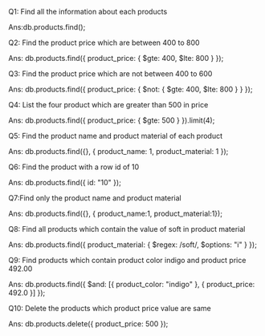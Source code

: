 Q1: Find all the information about each products

Ans:db.products.find();

Q2: Find the product price which are between 400 to 800

Ans: db.products.find({ product_price: { $gte: 400, $lte: 800 } });

Q3: Find the product price which are not between 400 to 600

Ans: db.products.find({ product_price: { $not: { $gte: 400, $lte: 800 } } });

Q4: List the four product which are greater than 500 in price

Ans: db.products.find({ product_price: { $gte: 500 } }).limit(4);

Q5: Find the product name and product material of each product

Ans: db.products.find({}, { product_name: 1, product_material: 1 });

Q6: Find the product with a row id of 10

Ans: db.products.find({ id: "10" });

Q7:Find only the product name and product material

Ans: db.products.find({}, { product_name:1, product_material:1});

Q8: Find all products which contain the value of soft in product material

Ans: db.products.find({ product_material: { $regex: /soft/, $options: "i" } });

Q9: Find products which contain product color indigo and product price 492.00

Ans: db.products.find({
  $and: [{ product_color: "indigo" }, { product_price: 492.0 }]
});

Q10: Delete the products which product price value are same

Ans: db.products.delete({ product_price: 500 });
